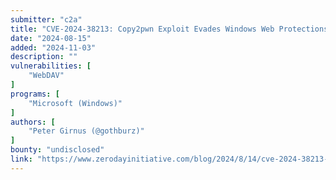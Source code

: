 ```yaml
---
submitter: "c2a"
title: "CVE-2024-38213: Copy2pwn Exploit Evades Windows Web Protections"
date: "2024-08-15"
added: "2024-11-03"
description: ""
vulnerabilities: [
    "WebDAV"
]
programs: [
    "Microsoft (Windows)"
]
authors: [
    "Peter Girnus (@gothburz)"
]
bounty: "undisclosed"
link: "https://www.zerodayinitiative.com/blog/2024/8/14/cve-2024-38213-copy2pwn-exploit-evades-windows-web-protections"
---
```




